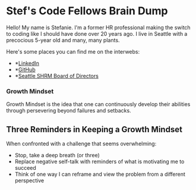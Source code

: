# Stef's Code Fellows Brain Dump

Hello! My name is Stefanie. I'm a former HR professional making the switch to coding like I should have done over 20 years ago. I live in Seattle with a precocious 5-year old and many, many plants. 

Here's some places you can find me on the interwebs:
- *[LinkedIn](https://www.linkedin.com/in/stefanieriehle/)
- *[GitHub](https://github.com/stefrie)
- *[Seattle SHRM Board of Directors](https://shrm-seattle.site-ym.com/page/Leadership68)

### Growth Mindset
Growth Mindset is the idea that one can continuously develop their abilities through persevering beyond failures and setbacks. 

## Three Reminders in Keeping a Growth Mindset
When confronted with a challenge that seems overwhelming: 
- Stop, take a deep breath (or three)
- Replace negative self-talk with reminders of what is motivating me to succeed
- Think of one way I can reframe and view the problem from a different perspective



